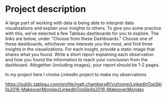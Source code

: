 

# Project description

A large part of working with data is being able to interpret data visualizations and explain your insights to others. To give you some practice with this, we’ve selected a few Tableau dashboards for you to explore. The links are below, under "Choose from these Dashboards." Choose one of these dashboards, whichever one interests you the most, and find three insights in the visualizations. For each insight, provide a static image that shares what you found. Write a short report explaining each observation and how you found the information to reach your conclusion from the dashboard. Altogether (including images), your report should be 1-2 pages.



In my project here I choise LinkedIn project to make my observations 

https://public.tableau.com/profile/matt.chambers#!/vizhome/LinkedInTopSkills2016-MakeoverMonday/LinkedInTopSkills2016-MakeoverMonday

